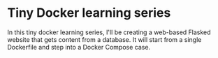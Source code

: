 # Tiny Docker learning series

In this tiny docker learning series, I'll be creating a web-based Flasked website that gets content from a database. It will start from a single Dockerfile and step into a Docker Compose case.

